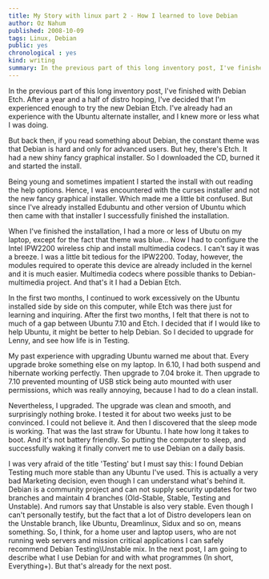 ```yaml
---
title: My Story with linux part 2 - How I learned to love Debian
author: Oz Nahum
published: 2008-10-09
tags: Linux, Debian
public: yes
chronological : yes
kind: writing 
summary: In the previous part of this long inventory post, I've finished with Debian Etch. After a year and a half of distro hoping, I've decided that I'm experienced enough to try the new Debian Etch.
---
```



In the previous part of this long inventory post, I've finished with Debian Etch. After a year and a half of distro hoping, I've decided that I'm experienced enough to try the new Debian Etch. I've already had an experience with the Ubuntu alternate installer, and I knew more or less what I was doing.

But back then, if you read something about Debian, the constant theme was that Debian is hard and only for advanced users. But hey, there's Etch. It had a new shiny fancy graphical installer. So I downloaded the CD, burned it and started the install.

Being young and sometimes impatient I started the install with out reading the help options. Hence, I was encountered with the curses installer and not the new fancy graphical installer. Which made me a little bit confused. But since I've already installed Edubuntu and other version of Ubuntu which then came with that installer I successfully finished the installation.

When I've finished the installation, I had a more or less of Ubutu on my laptop, except for the fact that theme was blue... Now I had to configure the Intel IPW2200 wireless chip and install multimedia codecs. I can't say it was a breeze. I was a little bit tedious for the IPW2200. Today, however, the modules required to operate this device are already included in the kernel and it is much easier. Multimedia codecs where possible thanks to Debian-multimedia project. And that's it I had a Debian Etch.

In the first two months, I continued to work excessively on the Ubuntu installed side by side on this computer, while Etch was there just for learning and inquiring. After the first two months, I felt that there is not to much of a gap between Ubuntu 7.10 and Etch. I decided that if I would like to help Ubuntu, it might be better to help Debian. So I decided to upgrade for Lenny, and see how life is in Testing.

My past experience with upgrading Ubuntu warned me about that. Every upgrade broke something else on my laptop. In 6.10, I had both suspend and hibernate working perfectly. Then upgrade to 7.04 broke it. Then upgrade to 7.10 prevented mounting of USB stick being auto mounted with user permissions, which was really annoying, because I had to do a clean install.

Nevertheless, I upgraded. The upgrade was clean and smooth, and surprisingly nothing broke. I tested it for about two weeks just to be convinced. I could not believe it. And then I discovered that the sleep mode is working. That was the last straw for Ubuntu. I hate how long it takes to boot. And it's not battery friendly. So putting the computer to sleep, and successfully waking it finally convert me to use Debian on a daily basis.

I was very afraid of the title 'Testing' but I must say this: I found Debian Testing much more stable than any Ubuntu I've used. This is actually a very bad Marketing decision, even though I can understand what's behind it. Debian is a community project and can not supply security updates for two branches and maintain 4 branches (Old-Stable, Stable, Testing and Unstable). And rumors say that Unstable is also very stable. Even though I can't personally testify, but the fact that a lot of Distro developers lean on the Unstable branch, like Ubuntu, Dreamlinux, Sidux and so on, means something.
So, I think, for a home user and laptop users, who are not running web servers and mission critical applications I can safely recommend Debian Testing\Unstable mix. In the next post, I am going to describe what I use Debian for and with what programmes (In short, Everything+). But that's already for the next post.
